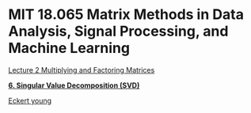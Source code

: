 # MIT 18.065 Matrix Methods in Data Analysis, Signal Processing, and Machine Learning

[Lecture 2 Multiplying and Factoring Matrices](MIT%2018%20065%20Matrix%20Methods%20in%20Data%20Analysis,%20Signal%2006b8a1fe738744d0890b812702c5cd60/Lecture%202%20Multiplying%20and%20Factoring%20Matrices%20b9d1b83833ff41bfbebb0f3a5495b7f8.md)

[****6. Singular Value Decomposition (SVD)****](MIT%2018%20065%20Matrix%20Methods%20in%20Data%20Analysis,%20Signal%2006b8a1fe738744d0890b812702c5cd60/6%20Singular%20Value%20Decomposition%20(SVD)%20aac6817bcf4547e79570583729bd4073.md)

[Eckert young](MIT%2018%20065%20Matrix%20Methods%20in%20Data%20Analysis,%20Signal%2006b8a1fe738744d0890b812702c5cd60/Eckert%20young%20963d615e28b84275813faa787863d3c0.md)